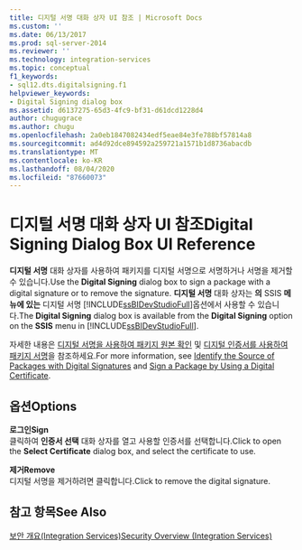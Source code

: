 ```yaml
---
title: 디지털 서명 대화 상자 UI 참조 | Microsoft Docs
ms.custom: ''
ms.date: 06/13/2017
ms.prod: sql-server-2014
ms.reviewer: ''
ms.technology: integration-services
ms.topic: conceptual
f1_keywords:
- sql12.dts.digitalsigning.f1
helpviewer_keywords:
- Digital Signing dialog box
ms.assetid: d6137275-65d3-4fc9-bf31-d61dcd1228d4
author: chugugrace
ms.author: chugu
ms.openlocfilehash: 2a0eb1847082434edf5eae84e3fe788bf57814a8
ms.sourcegitcommit: ad4d92dce894592a259721a1571b1d8736abacdb
ms.translationtype: MT
ms.contentlocale: ko-KR
ms.lasthandoff: 08/04/2020
ms.locfileid: "87660073"
---
```

# <a name="digital-signing-dialog-box-ui-reference"></a><span data-ttu-id="2a7b8-102">디지털 서명 대화 상자 UI 참조</span><span class="sxs-lookup"><span data-stu-id="2a7b8-102">Digital Signing Dialog Box UI Reference</span></span>
  <span data-ttu-id="2a7b8-103">**디지털 서명** 대화 상자를 사용하여 패키지를 디지털 서명으로 서명하거나 서명을 제거할 수 있습니다.</span><span class="sxs-lookup"><span data-stu-id="2a7b8-103">Use the **Digital Signing** dialog box to sign a package with a digital signature or to remove the signature.</span></span> <span data-ttu-id="2a7b8-104">**디지털 서명** 대화 상자는 **의** SSIS **메뉴에 있는** 디지털 서명 [!INCLUDE[ssBIDevStudioFull](../includes/ssbidevstudiofull-md.md)]옵션에서 사용할 수 있습니다.</span><span class="sxs-lookup"><span data-stu-id="2a7b8-104">The **Digital Signing** dialog box is available from the **Digital Signing** option on the **SSIS** menu in [!INCLUDE[ssBIDevStudioFull](../includes/ssbidevstudiofull-md.md)].</span></span>  
  
 <span data-ttu-id="2a7b8-105">자세한 내용은 [디지털 서명을 사용하여 패키지 원본 확인](security/identify-the-source-of-packages-with-digital-signatures.md) 및 [디지털 인증서를 사용하여 패키지 서명](../../2014/integration-services/sign-a-package-by-using-a-digital-certificate.md)을 참조하세요.</span><span class="sxs-lookup"><span data-stu-id="2a7b8-105">For more information, see [Identify the Source of Packages with Digital Signatures](security/identify-the-source-of-packages-with-digital-signatures.md) and [Sign a Package by Using a Digital Certificate](../../2014/integration-services/sign-a-package-by-using-a-digital-certificate.md).</span></span>  
  
## <a name="options"></a><span data-ttu-id="2a7b8-106">옵션</span><span class="sxs-lookup"><span data-stu-id="2a7b8-106">Options</span></span>  
 <span data-ttu-id="2a7b8-107">**로그인**</span><span class="sxs-lookup"><span data-stu-id="2a7b8-107">**Sign**</span></span>  
 <span data-ttu-id="2a7b8-108">클릭하여 **인증서 선택** 대화 상자를 열고 사용할 인증서를 선택합니다.</span><span class="sxs-lookup"><span data-stu-id="2a7b8-108">Click to open the **Select Certificate** dialog box, and select the certificate to use.</span></span>  
  
 <span data-ttu-id="2a7b8-109">**제거**</span><span class="sxs-lookup"><span data-stu-id="2a7b8-109">**Remove**</span></span>  
 <span data-ttu-id="2a7b8-110">디지털 서명을 제거하려면 클릭합니다.</span><span class="sxs-lookup"><span data-stu-id="2a7b8-110">Click to remove the digital signature.</span></span>  
  
## <a name="see-also"></a><span data-ttu-id="2a7b8-111">참고 항목</span><span class="sxs-lookup"><span data-stu-id="2a7b8-111">See Also</span></span>  
 [<span data-ttu-id="2a7b8-112">보안 개요&#40;Integration Services&#41;</span><span class="sxs-lookup"><span data-stu-id="2a7b8-112">Security Overview &#40;Integration Services&#41;</span></span>](security/security-overview-integration-services.md)  
  
  
